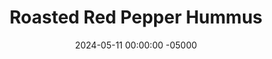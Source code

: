 ---
layout: post
title:  "Roasted Red Pepper Hummus"
date:   2024-05-11 00:00:00 -05000
categories: 
- Recipes
- Savory Sauces
permalink: /recipes/roasted-red-pepper-hummus
image: /assets/Food/Savory Sauces/Pepper Hummus/pepper-hummus-cover.jpg
ing: pepperhummus-ing
facts: pepperhummus-facts
section1: 
start2: 
section2: 
start3: 
section3: 
start4: 
section4: 
start5: 
section5: 
Prep: 10
Rest: 
Cook: 30
Source1: 
Source2: 
whisk: https://s.samsungfood.com/oSuNA
tags: 
- hummus
- spread
- dip
- dressing
- roasted red pepper
- bell peppers
- roasted peppers
- chickpeas
- garbanzo beans
- almond butter
- tahini
- lemon
- garlic
- cumin
- paprika
- cayenne pepper
Description: I've always loved both roasted red peppers and roasted pepper hummus, so I finally gave it a shot here. The peppers add a great smokey and sweet flavor to the hummus, as well as a delicious orange color. It's mildly spicy from the cayenne, and works great on top of salads. I've made this alongside a batch of <a href="roasted-garlic-hummus">Cheesy Garlic Hummus</a>, which you should also check out
Instructions: 
- Preheat your oven to 400F, and line a cookie sheet with parchment paper. Slice the peppers into large pieces, season with oil and salt, and bake for 30 minutes, or until the peppers are soft and charred<br><br>
- <center><img src="/assets/Food/Savory Sauces/Pepper Hummus/pepper-hummus-1.jpg" alt="" class="instruction-image"></center><br>

- Drain and rinse the chickpeas, and add to a food processor. Blend with the peppers, lemon, almond butter (or tahini), and minced garlic until smooth<br><br>

- Add in your spices, and blend to combine. Adjust anything to taste, and store in the fridge
---